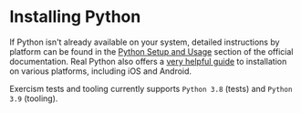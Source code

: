 # Installing Python

If Python isn't already available on your system,  detailed instructions by platform can be found in the [Python Setup and Usage][using python] section of the official documentation.
Real Python also offers a [very helpful guide][helpful guide] to installation on various platforms, including iOS and Android.

Exercism tests and tooling currently supports `Python 3.8` (tests) and `Python 3.9` (tooling).

[helpful guide]: https://realpython.com/installing-python/
[using python]: https://docs.python.org/3/using/index.html
